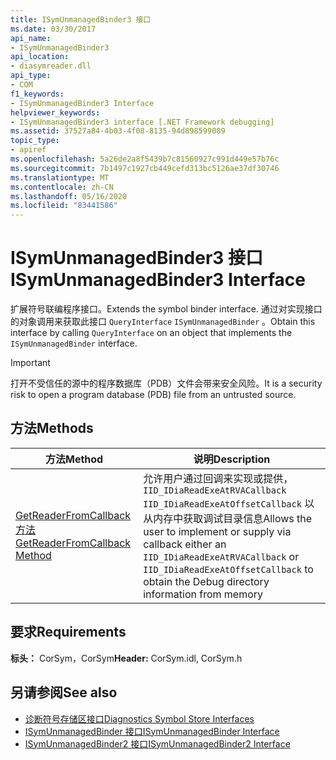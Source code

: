 ```yaml
---
title: ISymUnmanagedBinder3 接口
ms.date: 03/30/2017
api_name:
- ISymUnmanagedBinder3
api_location:
- diasymreader.dll
api_type:
- COM
f1_keywords:
- ISymUnmanagedBinder3 Interface
helpviewer_keywords:
- ISymUnmanagedBinder3 interface [.NET Framework debugging]
ms.assetid: 37527a84-4b03-4f08-8135-94d898599089
topic_type:
- apiref
ms.openlocfilehash: 5a26de2a8f5439b7c81560927c991d449e57b76c
ms.sourcegitcommit: 7b1497c1927cb449cefd313bc5126ae37df30746
ms.translationtype: MT
ms.contentlocale: zh-CN
ms.lasthandoff: 05/16/2020
ms.locfileid: "83441586"
---
```

# <a name="isymunmanagedbinder3-interface"></a><span data-ttu-id="18829-102">ISymUnmanagedBinder3 接口</span><span class="sxs-lookup"><span data-stu-id="18829-102">ISymUnmanagedBinder3 Interface</span></span>
<span data-ttu-id="18829-103">扩展符号联编程序接口。</span><span class="sxs-lookup"><span data-stu-id="18829-103">Extends the symbol binder interface.</span></span> <span data-ttu-id="18829-104">通过对实现接口的对象调用来获取此接口 `QueryInterface` `ISymUnmanagedBinder` 。</span><span class="sxs-lookup"><span data-stu-id="18829-104">Obtain this interface by calling `QueryInterface` on an object that implements the `ISymUnmanagedBinder` interface.</span></span>  
  
> [!IMPORTANT]
> <span data-ttu-id="18829-105">打开不受信任的源中的程序数据库（PDB）文件会带来安全风险。</span><span class="sxs-lookup"><span data-stu-id="18829-105">It is a security risk to open a program database (PDB) file from an untrusted source.</span></span>  
  
## <a name="methods"></a><span data-ttu-id="18829-106">方法</span><span class="sxs-lookup"><span data-stu-id="18829-106">Methods</span></span>  
  
|<span data-ttu-id="18829-107">方法</span><span class="sxs-lookup"><span data-stu-id="18829-107">Method</span></span>|<span data-ttu-id="18829-108">说明</span><span class="sxs-lookup"><span data-stu-id="18829-108">Description</span></span>|  
|------------|-----------------|  
|[<span data-ttu-id="18829-109">GetReaderFromCallback 方法</span><span class="sxs-lookup"><span data-stu-id="18829-109">GetReaderFromCallback Method</span></span>](isymunmanagedbinder3-getreaderfromcallback-method.md)|<span data-ttu-id="18829-110">允许用户通过回调来实现或提供， `IID_IDiaReadExeAtRVACallback` `IID_IDiaReadExeAtOffsetCallback` 以从内存中获取调试目录信息</span><span class="sxs-lookup"><span data-stu-id="18829-110">Allows the user to implement or supply via callback either an `IID_IDiaReadExeAtRVACallback` or `IID_IDiaReadExeAtOffsetCallback` to obtain the Debug directory information from memory</span></span>|  
  
## <a name="requirements"></a><span data-ttu-id="18829-111">要求</span><span class="sxs-lookup"><span data-stu-id="18829-111">Requirements</span></span>  
 <span data-ttu-id="18829-112">**标头：** CorSym，CorSym</span><span class="sxs-lookup"><span data-stu-id="18829-112">**Header:** CorSym.idl, CorSym.h</span></span>  
  
## <a name="see-also"></a><span data-ttu-id="18829-113">另请参阅</span><span class="sxs-lookup"><span data-stu-id="18829-113">See also</span></span>

- [<span data-ttu-id="18829-114">诊断符号存储区接口</span><span class="sxs-lookup"><span data-stu-id="18829-114">Diagnostics Symbol Store Interfaces</span></span>](diagnostics-symbol-store-interfaces.md)
- [<span data-ttu-id="18829-115">ISymUnmanagedBinder 接口</span><span class="sxs-lookup"><span data-stu-id="18829-115">ISymUnmanagedBinder Interface</span></span>](isymunmanagedbinder-interface.md)
- [<span data-ttu-id="18829-116">ISymUnmanagedBinder2 接口</span><span class="sxs-lookup"><span data-stu-id="18829-116">ISymUnmanagedBinder2 Interface</span></span>](isymunmanagedbinder2-interface.md)
